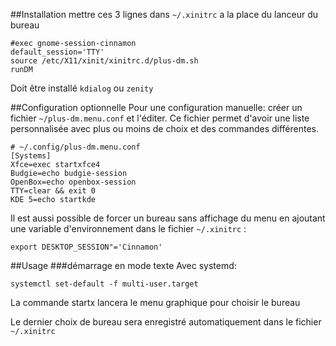##Installation
mettre ces 3 lignes dans `~/.xinitrc` a la place du lanceur du bureau

	#exec gnome-session-cinnamon
    default_session='TTY'
    source /etc/X11/xinit/xinitrc.d/plus-dm.sh
    runDM
Doit être installé `kdialog` ou `zenity`
    
##Configuration optionnelle
Pour une configuration manuelle: créer un fichier `~/plus-dm.menu.conf` et l'éditer.
Ce fichier permet d'avoir une liste personnalisée avec plus ou moins de choix et des commandes différentes.

    # ~/.config/plus-dm.menu.conf
    [Systems]
    Xfce=exec startxfce4
    Budgie=echo budgie-session
    OpenBox=echo openbox-session
    TTY=clear && exit 0
    KDE 5=echo startkde

Il est aussi possible de forcer un bureau sans affichage du menu en ajoutant une variable d'environnement dans le fichier  `~/.xinitrc` :

    export DESKTOP_SESSION"='Cinnamon'

##Usage
###démarrage en mode texte
Avec systemd:

    systemctl set-default -f multi-user.target

La commande startx lancera le menu graphique pour choisir le bureau

Le dernier choix de bureau sera enregistré automatiquement dans le fichier `~/.xinitrc`